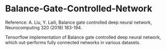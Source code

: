 # Balance-Gate-Controlled-Network
Reference: A. Liu, Y. Laili,  Balance gate controlled deep neural network, Neurocomputing 320 (2018) 183-194.

Tensorflow implementation of Balance gate controlled deep neural network, which out-performs fully connected networks in various datasets.
